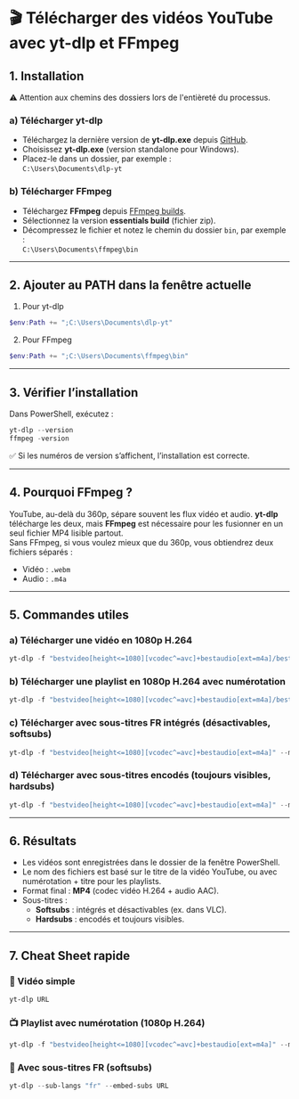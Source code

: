 # 🎬 Télécharger des vidéos YouTube avec **yt-dlp** et **FFmpeg**

## 1. Installation

⚠️ Attention aux chemins des dossiers lors de l'entièreté du processus.

### a) Télécharger **yt-dlp**

- Téléchargez la dernière version de **yt-dlp.exe** depuis [GitHub](https://github.com/yt-dlp/yt-dlp?tab=readme-ov-file#installation).
- Choisissez **yt-dlp.exe** (version standalone pour Windows).
- Placez-le dans un dossier, par exemple :  
  `C:\Users\Documents\dlp-yt`

### b) Télécharger **FFmpeg**

- Téléchargez **FFmpeg** depuis [FFmpeg builds](https://www.gyan.dev/ffmpeg/builds/).
- Sélectionnez la version **essentials build** (fichier zip).
- Décompressez le fichier et notez le chemin du dossier `bin`, par exemple :  
  `C:\Users\Documents\ffmpeg\bin`

---

## 2. Ajouter au **PATH** dans la fenêtre actuelle

1. Pour yt-dlp

```powershell
$env:Path += ";C:\Users\Documents\dlp-yt"
```

2. Pour FFmpeg

```powershell
$env:Path += ";C:\Users\Documents\ffmpeg\bin"
```

---

## 3. Vérifier l’installation

Dans PowerShell, exécutez :

```powershell
yt-dlp --version
ffmpeg -version
```

✅ Si les numéros de version s’affichent, l’installation est correcte.

---

## 4. Pourquoi FFmpeg ?

YouTube, au-delà du 360p, sépare souvent les flux vidéo et audio. **yt-dlp** télécharge les deux, mais **FFmpeg** est nécessaire pour les fusionner en un seul fichier MP4 lisible partout.  
Sans FFmpeg, si vous voulez mieux que du 360p, vous obtiendrez deux fichiers séparés :

- Vidéo : `.webm`
- Audio : `.m4a`

---

## 5. Commandes utiles

### a) Télécharger une vidéo en 1080p H.264

```powershell
yt-dlp -f "bestvideo[height<=1080][vcodec^=avc]+bestaudio[ext=m4a]/best[ext=mp4]" --merge-output-format mp4 -o "$env:USERPROFILE\Downloads\%(title)s.%(ext)s" https://www.youtube.com/watch?v=ID_DE_LA_VIDEO
```

### b) Télécharger une playlist en 1080p H.264 avec numérotation

```powershell
yt-dlp -f "bestvideo[height<=1080][vcodec^=avc]+bestaudio[ext=m4a]/best[ext=mp4]" --merge-output-format mp4 -o "$env:USERPROFILE\Downloads\%(playlist_index)02d - %(title)s.%(ext)s" https://www.youtube.com/playlist?list=ID_DE_LA_PLAYLIST
```

### c) Télécharger avec sous-titres FR intégrés (désactivables, softsubs)

```powershell
yt-dlp -f "bestvideo[height<=1080][vcodec^=avc]+bestaudio[ext=m4a]" --merge-output-format mp4 --sub-langs "fr" --embed-subs -o "$env:USERPROFILE\Downloads\%(title)s.%(ext)s" https://www.youtube.com/watch?v=ID_DE_LA_VIDEO
```

### d) Télécharger avec sous-titres encodés (toujours visibles, hardsubs)

```powershell
yt-dlp -f "bestvideo[height<=1080][vcodec^=avc]+bestaudio[ext=m4a]" --merge-output-format mp4 --sub-langs "fr" --write-subs --convert-subs srt --embed-subs --recode-video mp4 -o "$env:USERPROFILE\Downloads\%(title)s.%(ext)s" https://www.youtube.com/watch?v=ID_DE_LA_VIDEO
```

---

## 6. Résultats

- Les vidéos sont enregistrées dans le dossier de la fenêtre PowerShell.
- Le nom des fichiers est basé sur le titre de la vidéo YouTube, ou avec numérotation + titre pour les playlists.
- Format final : **MP4** (codec vidéo H.264 + audio AAC).
- Sous-titres :
  - **Softsubs** : intégrés et désactivables (ex. dans VLC).
  - **Hardsubs** : encodés et toujours visibles.

---

## 7. Cheat Sheet rapide

### 🎥 Vidéo simple

```powershell
yt-dlp URL
```

### 📺 Playlist avec numérotation (1080p H.264)

```powershell
yt-dlp -f "bestvideo[height<=1080][vcodec^=avc]+bestaudio[ext=m4a]" --merge-output-format mp4 -o "%(playlist_index)02d - %(title)s.%(ext)s" PLAYLIST_URL
```

### 📝 Avec sous-titres FR (softsubs)

```powershell
yt-dlp --sub-langs "fr" --embed-subs URL
```
